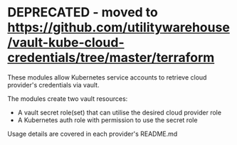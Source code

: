# DEPRECATED - moved to https://github.com/utilitywarehouse/vault-kube-cloud-credentials/tree/master/terraform

These modules allow Kubernetes service accounts to retrieve cloud provider's
credentials via vault.

The modules create two vault resources:
- A vault secret role(set) that can utilise the desired cloud provider role
- A Kubernetes auth role with permission to use the secret role

Usage details are covered in each provider's README.md
